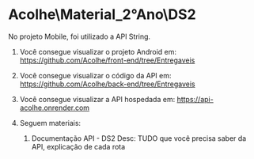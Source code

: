 # Acolhe\Material_2°Ano\DS2

No projeto Mobile, foi utilizado a API String.

1. Você consegue visualizar o projeto Android em:
https://github.com/Acolhe/front-end/tree/Entregaveis

2. Você consegue visualizar o código da API em:
https://github.com/Acolhe/back-end/tree/Entregaveis

3. Você consegue visualizar a API hospedada em:
https://api-acolhe.onrender.com

4. Seguem materiais:
    1. Documentação API - DS2
       Desc: TUDO que você precisa saber da API, explicação de cada rota
       